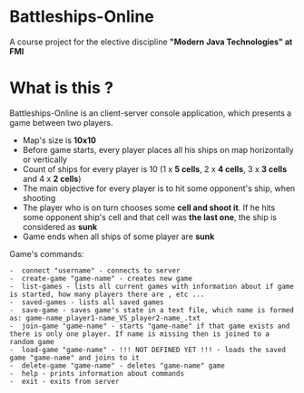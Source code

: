 # Battleships-Online
A course project for the elective discipline **"Modern Java Technologies" at FMI**

# What is this ?
Battleships-Online is an client-server console application, which presents a game between two players.
-  Map's size is **10x10** 
-  Before game starts, every player places all his ships on map horizontally or vertically
-  Count of ships for every player is 10 (1 x **5 cells**, 2 x **4 cells**, 3 x **3 cells** and 4 x **2 cells**) 
-  The main objective for every player is to hit some opponent's ship, when shooting 
-  The player who is on turn chooses some **cell and shoot it**. If he hits some opponent ship's cell and that cell was **the last one**, the ship is considered as **sunk**
- Game ends when all ships of some player are **sunk**

Game's commands:
```
-  connect "username" - connects to server
-  create-game "game-name" - creates new game 
-  list-games - lists all current games with information about if game is started, how many players there are , etc ...
-  saved-games - lists all saved games
-  save-game - saves game's state in a text file, which name is formed as: game-name_player1-name_VS_player2-name_.txt
-  join-game "game-name" - starts "game-name" if that game exists and there is only one player. If name is missing then is joined to a random game
-  load-game "game-name" - !!! NOT DEFINED YET !!! - loads the saved game "game-name" and joins to it 
-  delete-game "game-name" - deletes "game-name" game
-  help - prints information about commands
-  exit - exits from server

